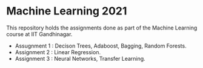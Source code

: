 # Machine Learning 2021

This repository holds the assignments done as part of the Machine Learning course at IIT Gandhinagar.

- Assugnment 1 : Decison Trees, Adaboost, Bagging, Random Forests.
- Assignment 2 : Linear Regression.
- Assignment 3 : Neural Networks, Transfer Learning.
